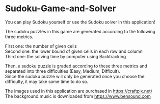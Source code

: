 # Sudoku-Game-and-Solver
You can play Sudoku yourself or use the Sudoku solver in this application!

The sudoku puzzles in this game are generated according to the following three metrics.

First one: the number of given cells\
Second one: the lower bound of given cells in each row and column\
Third one: the solving time by computer using Backtracking

Then, a sudoku puzzle is graded according to these three metrics and separated into three difficulties (Easy, Medium, Difficult).\
Since the sudoku puzzle will only be generated once you choose the difficulty, it may take some time to do so.

The images used in this application are purchased in https://craftpix.net/ \
The background music is downloaded from https://www.bensound.com
